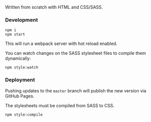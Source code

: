 Written from scratch with HTML and CSS/SASS.

### Development

    npm i
    npm start

This will run a webpack server with hot reload enabled.

You can watch changes on the SASS stylesheet files to compile them dynamically:

    npm style:watch

### Deployment

Pushing updates to the `master` branch will publish the new version via GitHub Pages.

The stylesheets must be compiled from SASS to CSS.

    npm style:compile
